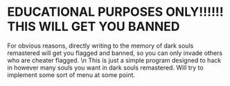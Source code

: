 # EDUCATIONAL PURPOSES ONLY!!!!!! THIS WILL GET YOU BANNED #

For obvious reasons, directly writing to the memory of dark souls remastered will get you flagged and banned, so you can only invade others who are cheater flagged. \n
This is just a simple program designed to hack in however many souls you want in dark souls remastered. Will try to implement some sort of menu at some point.
